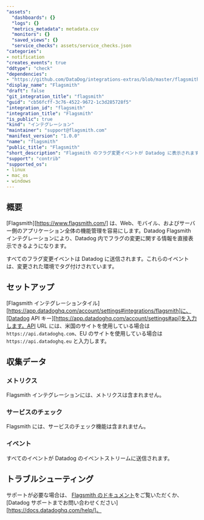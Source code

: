 ```yaml
---
"assets":
  "dashboards": {}
  "logs": {}
  "metrics_metadata": metadata.csv
  "monitors": {}
  "saved_views": {}
  "service_checks": assets/service_checks.json
"categories":
- notification
"creates_events": true
"ddtype": "check"
"dependencies":
- "https://github.com/DataDog/integrations-extras/blob/master/flagsmith/README.md"
"display_name": "Flagsmith"
"draft": false
"git_integration_title": "flagsmith"
"guid": "cb56fcff-3c76-4522-9672-1c3d285728f5"
"integration_id": "flagsmith"
"integration_title": "Flagsmith"
"is_public": true
"kind": "インテグレーション"
"maintainer": "support@flagsmith.com"
"manifest_version": "1.0.0"
"name": "flagsmith"
"public_title": "Flagsmith"
"short_description": "Flagsmith のフラグ変更イベントが Datadog に表示されます"
"support": "contrib"
"supported_os":
- linux
- mac_os
- windows
---
```




## 概要

[Flagsmith][https://www.flagsmith.com/] は、Web、モバイル、およびサーバー側のアプリケーション全体の機能管理を容易にします。Datadog Flagsmith インテグレーションにより、Datadog 内でフラグの変更に関する情報を直接表示できるようになります。

すべてのフラグ変更イベントは Datadog に送信されます。これらのイベントは、変更された環境でタグ付けされています。

## セットアップ

[Flagsmith インテグレーションタイル][https://app.datadoghq.com/account/settings#integrations/flagsmith]に、[Datadog API キー][https://app.datadoghq.com/account/settings#api]を入力します。API URL には、米国のサイトを使用している場合は `https://api.datadoghq.com`、EU のサイトを使用している場合は `https://api.datadoghq.eu` と入力します。

## 収集データ

### メトリクス

Flagsmith インテグレーションには、メトリクスは含まれません。

### サービスのチェック

Flagsmith には、サービスのチェック機能は含まれません。

### イベント

すべてのイベントが Datadog のイベントストリームに送信されます。

## トラブルシューティング

サポートが必要な場合は、 [Flagsmith のドキュメント][1]をご覧いただくか、[Datadog サポートまでお問い合わせください][https://docs.datadoghq.com/help/]。

[1]: https://docs.flagsmith.com/integrations/datadog/

